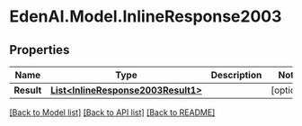 # EdenAI.Model.InlineResponse2003
## Properties

Name | Type | Description | Notes
------------ | ------------- | ------------- | -------------
**Result** | [**List&lt;InlineResponse2003Result1&gt;**](InlineResponse2003Result1.md) |  | [optional] 

[[Back to Model list]](../README.md#documentation-for-models) [[Back to API list]](../README.md#documentation-for-api-endpoints) [[Back to README]](../README.md)

